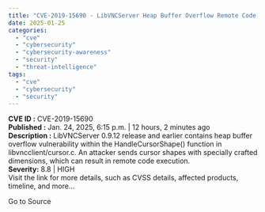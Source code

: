 ```yaml
---
title: "CVE-2019-15690 - LibVNCServer Heap Buffer Overflow Remote Code Execution"
date: 2025-01-25
categories: 
  - "cve"
  - "cybersecurity"
  - "cybersecurity-awareness"
  - "security"
  - "threat-intelligence"
tags: 
  - "cve"
  - "cybersecurity"
  - "security"
---
```


**CVE ID :** CVE-2019-15690  
**Published :** Jan. 24, 2025, 6:15 p.m. | 12 hours, 2 minutes ago  
**Description :** LibVNCServer 0.9.12 release and earlier contains heap buffer overflow vulnerability within the HandleCursorShape() function in libvncclient/cursor.c. An attacker sends cursor shapes with specially crafted dimensions, which can result in remote code execution.  
**Severity:** 8.8 | HIGH  
Visit the link for more details, such as CVSS details, affected products, timeline, and more...

Go to Source
